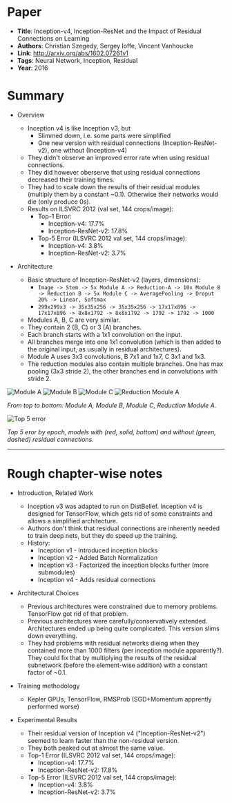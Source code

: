 # Paper

* **Title**: Inception-v4, Inception-ResNet and the Impact of Residual Connections on Learning
* **Authors**: Christian Szegedy, Sergey Ioffe, Vincent Vanhoucke
* **Link**: http://arxiv.org/abs/1602.07261v1
* **Tags**: Neural Network, Inception, Residual
* **Year**: 2016

# Summary

* Overview
  * Inception v4 is like Inception v3, but
    * Slimmed down, i.e. some parts were simplified
    * One new version with residual connections (Inception-ResNet-v2), one without (Inception-v4)
  * They didn't observe an improved error rate when using residual connections.
  * They did however oberserve that using residual connections decreased their training times.
  * They had to scale down the results of their residual modules (multiply them by a constant ~0.1). Otherwise their networks would die (only produce 0s).
  * Results on ILSVRC 2012 (val set, 144 crops/image):
    * Top-1 Error:
      * Inception-v4: 17.7%
      * Inception-ResNet-v2: 17.8%
    * Top-5 Error (ILSVRC 2012 val set, 144 crops/image):
      * Inception-v4: 3.8%
      * Inception-ResNet-v2: 3.7% 

* Architecture
  * Basic structure of Inception-ResNet-v2 (layers, dimensions):
    * `Image -> Stem -> 5x Module A -> Reduction-A -> 10x Module B -> Reduction B -> 5x Module C -> AveragePooling -> Droput 20% -> Linear, Softmax`
    * `299x299x3 -> 35x35x256 -> 35x35x256 -> 17x17x896 -> 17x17x896 -> 8x8x1792 -> 8x8x1792 -> 1792 -> 1792 -> 1000`
  * Modules A, B, C are very similar.
  * They contain 2 (B, C) or 3 (A) branches.
  * Each branch starts with a 1x1 convolution on the input.
  * All branches merge into one 1x1 convolution (which is then added to the original input, as usually in residual architectures).
  * Module A uses 3x3 convolutions, B 7x1 and 1x7, C 3x1 and 1x3.
  * The reduction modules also contain multiple branches. One has max pooling (3x3 stride 2), the other branches end in convolutions with stride 2.

![Module A](images/Inception_v4__module_a.png?raw=true "Module A")
![Module B](images/Inception_v4__module_b.png?raw=true "Module B")
![Module C](images/Inception_v4__module_c.png?raw=true "Module C")
![Reduction Module A](images/Inception_v4__reduction_a.png?raw=true "Reduction Module A")

*From top to bottom: Module A, Module B, Module C, Reduction Module A.*

![Top 5 error](images/Inception_v4__top5_error.png?raw=true "Top 5 error")

*Top 5 eror by epoch, models with (red, solid, bottom) and without (green, dashed) residual connections.*

-------------------------

# Rough chapter-wise notes

* Introduction, Related Work
  * Inception v3 was adapted to run on DistBelief. Inception v4 is designed for TensorFlow, which gets rid of some constraints and allows a simplified architecture.
  * Authors don't think that residual connections are inherently needed to train deep nets, but they do speed up the training.
  * History:
    * Inception v1 - Introduced inception blocks
    * Inception v2 - Added Batch Normalization
    * Inception v3 - Factorized the inception blocks further (more submodules)
    * Inception v4 - Adds residual connections

* Architectural Choices
  * Previous architectures were constrained due to memory problems. TensorFlow got rid of that problem.
  * Previous architectures were carefully/conservatively extended. Architectures ended up being quite complicated. This version slims down everything.
  * They had problems with residual networks dieing when they contained more than 1000 filters (per inception module apparently?). They could fix that by multiplying the results of the residual subnetwork (before the element-wise addition) with a constant factor of ~0.1.

* Training methodology
  * Kepler GPUs, TensorFlow, RMSProb (SGD+Momentum apprently performed worse)

* Experimental Results
  * Their residual version of Inception v4 ("Inception-ResNet-v2") seemed to learn faster than the non-residual version.
  * They both peaked out at almost the same value.
  * Top-1 Error (ILSVRC 2012 val set, 144 crops/image):
    * Inception-v4: 17.7%
    * Inception-ResNet-v2: 17.8%
  * Top-5 Error (ILSVRC 2012 val set, 144 crops/image):
    * Inception-v4: 3.8%
    * Inception-ResNet-v2: 3.7%
